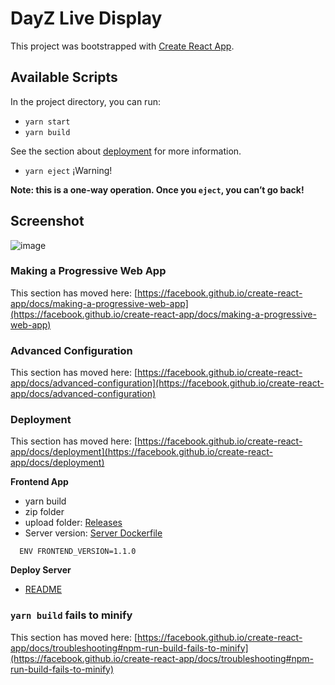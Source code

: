 # DayZ Live Display

This project was bootstrapped with [Create React App](https://github.com/facebook/create-react-app).

## Available Scripts

In the project directory, you can run:

- `yarn start`
- `yarn build`

See the section about [deployment](https://facebook.github.io/create-react-app/docs/deployment) for more information.

- `yarn eject` ¡Warning!

**Note: this is a one-way operation. Once you `eject`, you can’t go back!**

## Screenshot

![image](https://user-images.githubusercontent.com/14354821/123518923-86d6b580-d6a8-11eb-99dc-1f5c71b5d707.png)

### Making a Progressive Web App

This section has moved here: [https://facebook.github.io/create-react-app/docs/making-a-progressive-web-app](https://facebook.github.io/create-react-app/docs/making-a-progressive-web-app)

### Advanced Configuration

This section has moved here: [https://facebook.github.io/create-react-app/docs/advanced-configuration](https://facebook.github.io/create-react-app/docs/advanced-configuration)

### Deployment

This section has moved here: [https://facebook.github.io/create-react-app/docs/deployment](https://facebook.github.io/create-react-app/docs/deployment)

**Frontend App**
- yarn build
- zip folder
- upload folder: [Releases](https://github.com/maguri/lomaurii-app/releases)
- Server version: [Server Dockerfile](https://github.com/maguri/lomaurii-server/blob/master/Dockerfile)
```
  ENV FRONTEND_VERSION=1.1.0
```
**Deploy Server**
- [README](https://github.com/maguri/lomaurii-server/blob/master/README.md)

### `yarn build` fails to minify

This section has moved here: [https://facebook.github.io/create-react-app/docs/troubleshooting#npm-run-build-fails-to-minify](https://facebook.github.io/create-react-app/docs/troubleshooting#npm-run-build-fails-to-minify)
